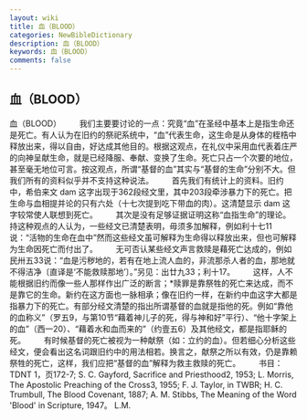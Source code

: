 ```yaml
---
layout: wiki
title: 血（BLOOD）
categories: NewBibleDictionary
description: 血（BLOOD）
keywords: 血（BLOOD）
comments: false
---
```


## 血（BLOOD）



血（BLOOD）
　　我们主要要讨论的一点：究竟“血”在圣经中基本上是指生命还是死亡。有人认为在旧约的祭祀系统中，“血”代表生命，这生命是从身体的桎梏中释放出来，得以自由，好达成其他目的。根据这观点，在礼仪中采用血代表着庄严的向神呈献生命，就是已经降服、奉献、变换了生命。死亡只占一个次要的地位，甚至毫无地位可言。按这观点，所谓“基督的血”其实与“基督的生命”分别不大。但我们所有的资料似乎并不支持这种说法。
　　首先我们有统计上的资料。旧约中，希伯来文 dam 这字出现于362段经文里，其中203段牵涉暴力下的死亡。把生命与血相提并论的只有六处（十七次提到吃下带血的肉）。这清楚显示 dam 这字较常使人联想到死亡。
　　其次是没有足够证据证明这称“血指生命”的理论。持这种观点的人认为，一些经文已清楚表明，毋须多加解释，例如利十七11说：“活物的生命在血中”然而这些经文虽可解释为生命得以释放出来，但也可解释为生命因死亡而付出了。
　　无可否认某些经文声言救赎是藉死亡达成的，例如民卅五33说：“血是污秽地的，若有在地上流人血的，非流那杀人者的血，那地就不得洁净〔直译是‘不能救赎那地’〕。”另见：出廿九33；利十17。
　　这样，人不能根据旧约而像一些人那样作出广泛的断言；*赎罪是靠祭牲的死亡来达成，而不是靠它的生命。新约在这方面也一脉相承；像在旧约一样，在新约中血这字大都是指暴力下的死亡。有部分经文清楚的指出所谓基督的血就是指他的死。例如“靠他的血称义”（罗五9，与第10节“藉着神儿子的死，得与神和好”平行）、“他十字架上的血”（西一20）、“藉着水和血而来的”（约壹五6）及其他经文，都是指耶稣的死。
　　有时候基督的死亡被视为一种献祭（如：立约的血）。但若细心分析这些经文，便会看出这名词跟旧约中的用法相若。换言之，献祭之所以有效，仍是靠赖祭牲的死亡，这样，我们应把“基督的血”解释为救主救赎的死亡。
　　书目：TDNT
1，页172-7; S. C. Gayford, Sacrifice and Priesthood2, 1953; L.
Morris, The Apostolic Preaching of the Cross3,
1955; F. J. Taylor, in TWBR; H. C.
Trumbull, The Blood Covenant, 1887;
A. M. Stibbs, The Meaning of the Word
'Blood' in Scripture, 1947。
L.M.



